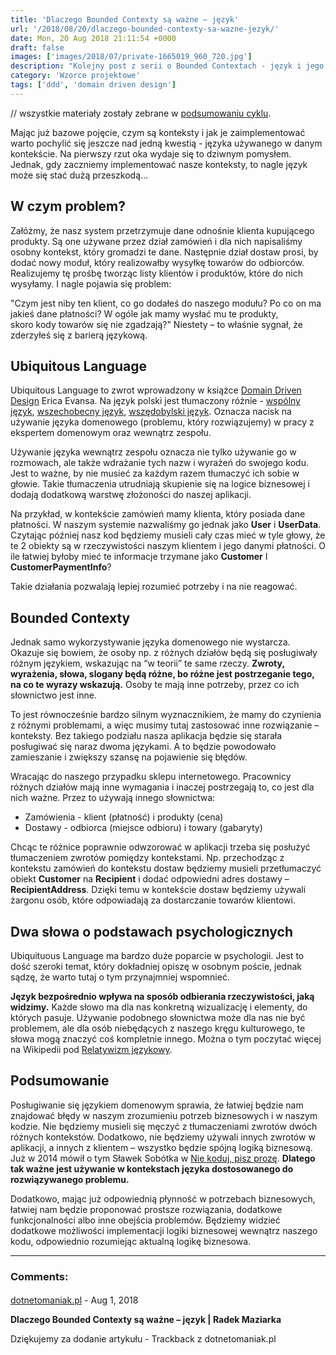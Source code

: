 ```yaml
---
title: 'Dlaczego Bounded Contexty są ważne – język'
url: '/2018/08/20/dlaczego-bounded-contexty-sa-wazne-jezyk/'
date: Mon, 20 Aug 2018 21:11:54 +0000
draft: false
images: ['images/2018/07/private-1665019_960_720.jpg']
description: "Kolejny post z serii o Bounded Contextach - język i jego wpływ na tworzenie kontekstów."
category: 'Wzorce projektowe'
tags: ['ddd', 'domain driven design']
---
```


 // wszystkie materiały zostały zebrane w [podsumowaniu cyklu](/2018/07/16/dlaczego-bounded-contexty-sa-wazne-podsumowanie/).

Mając już bazowe pojęcie, czym są konteksty i jak je zaimplementować warto pochylić się jeszcze nad jedną kwestią - języka używanego w danym kontekście. Na pierwszy rzut oka wydaje się to dziwnym pomysłem. Jednak, gdy zaczniemy implementować nasze konteksty, to nagle język może się stać dużą przeszkodą...

## **W czym problem?**

Załóżmy, że nasz system przetrzymuje dane odnośnie klienta kupującego produkty. Są one używane przez dział zamówień i dla nich napisaliśmy osobny kontekst, który gromadzi te dane. Następnie dział dostaw prosi, by dodać nowy moduł, który realizowałby wysyłkę towarów do odbiorców. Realizujemy tę prośbę tworząc listy klientów i produktów, które do nich wysyłamy. I nagle pojawia się problem:

"Czym jest niby ten klient, co go dodałeś do naszego modułu? Po co on ma jakieś dane płatności? W ogóle jak mamy wysłać mu te produkty, skoro kody towarów się nie zgadzają?" Niestety – to właśnie sygnał, że zderzyłeś się z barierą językową.

## **Ubiquitous** **Language**

Ubiquitous Language to zwrot wprowadzony w książce [Domain Driven Design](https://www.amazon.com/gp/product/0321125215?ie=UTF8&tag=martinfowlerc-20&linkCode=as2&camp=1789&creative=9325&creativeASIN=0321125215) Erica Evansa. Na język polski jest tłumaczony różnie - [wspólny język](https://dddunveiled.wordpress.com/2016/03/29/ubiquitous-language-czyli-dlaczego-nie-lubie-kubusia-puchatka/), [wszechobecny język](https://sprawnainzynieriaoprogramowania.blogspot.com/2008/10/najpierw-dziedzina.html), [wszędobylski język](https://bottega.com.pl/pdf/materialy/sdj-ddd.pdf). Oznacza nacisk na używanie języka domenowego (problemu, który rozwiązujemy) w pracy z ekspertem domenowym oraz wewnątrz zespołu.

Używanie języka wewnątrz zespołu oznacza nie tylko używanie go w rozmowach, ale także wdrażanie tych nazw i wyrażeń do swojego kodu. Jest to ważne, by nie musieć za każdym razem tłumaczyć ich sobie w głowie. Takie tłumaczenia utrudniają skupienie się na logice biznesowej i dodają dodatkową warstwę złożoności do naszej aplikacji.

Na przykład, w kontekście zamówień mamy klienta, który posiada dane płatności. W naszym systemie nazwaliśmy go jednak jako **User** i **UserData**. Czytając później nasz kod będziemy musieli cały czas mieć w tyle głowy, że te 2 obiekty są w rzeczywistości naszym klientem i jego danymi płatności. O ile łatwiej byłoby mieć te informacje trzymane jako **Customer** I **CustomerPaymentInfo**?

Takie działania pozwalają lepiej rozumieć potrzeby i na nie reagować.

## **Bounded Contexty**

Jednak samo wykorzystywanie języka domenowego nie wystarcza. Okazuje się bowiem, że osoby np. z różnych działów będą się posługiwały różnym językiem, wskazując na “w teorii” te same rzeczy. **Zwroty, wyrażenia, słowa, slogany będą różne, bo różne jest postrzeganie tego, na co te wyrazy wskazują.** Osoby te mają inne potrzeby, przez co ich słownictwo jest inne.

To jest równocześnie bardzo silnym wyznacznikiem, że mamy do czynienia z różnymi problemami, a więc musimy tutaj zastosować inne rozwiązanie – konteksty. Bez takiego podziału nasza aplikacja będzie się starała posługiwać się naraz dwoma językami. A to będzie powodowało zamieszanie i zwiększy szansę na pojawienie się błędów.

Wracając do naszego przypadku sklepu internetowego. Pracownicy różnych działów mają inne wymagania i inaczej postrzegają to, co jest dla nich ważne. Przez to używają innego słownictwa:

 *   Zamówienia - klient (płatność) i produkty (cena)
 *   Dostawy - odbiorca (miejsce odbioru) i towary (gabaryty)

Chcąc te różnice poprawnie odwzorować w aplikacji trzeba się posłużyć tłumaczeniem zwrotów pomiędzy kontekstami. Np. przechodząc z kontekstu zamówień do kontekstu dostaw będziemy musieli przetłumaczyć obiekt **Customer** na **Recipient** i dodać odpowiedni adres dostawy – **RecipientAddress**. Dzięki temu w kontekście dostaw będziemy używali żargonu osób, które odpowiadają za dostarczanie towarów klientowi.

## **Dwa słowa o podstawach psychologicznych**

Ubiquituous Language ma bardzo duże poparcie w psychologii. Jest to dość szeroki temat, który dokładniej opiszę w osobnym poście, jednak sądzę, że warto tutaj o tym przynajmniej wspomnieć.

**Język bezpośrednio wpływa na sposób odbierania rzeczywistości, jaką widzimy.** Każde słowo ma dla nas konkretną wizualizację i elementy, do których pasuje. Używanie podobnego słownictwa może dla nas nie być problemem, ale dla osób niebędących z naszego kręgu kulturowego, te słowa mogą znaczyć coś kompletnie innego. Można o tym poczytać więcej na Wikipedii pod [Relatywizm językowy](https://pl.wikipedia.org/wiki/Hipoteza_Sapira-Whorfa).

## **Podsumowanie**

Posługiwanie się językiem domenowym sprawia, że łatwiej będzie nam znajdować błędy w naszym zrozumieniu potrzeb biznesowych i w naszym kodzie. Nie będziemy musieli się męczyć z tłumaczeniami zwrotów dwóch różnych kontekstów. Dodatkowo, nie będziemy używali innych zwrotów w aplikacji, a innych z klientem – wszystko będzie spójną logiką biznesową. Już w 2014 mówił o tym Sławek Sobótka w [Nie koduj, pisz prozę](https://www.youtube.com/watch?v=CKONKZLmMwk). **Dlatego tak ważne jest używanie w kontekstach języka dostosowanego do rozwiązywanego problemu.**

Dodatkowo, mając już odpowiednią płynność w potrzebach biznesowych, łatwiej nam będzie proponować prostsze rozwiązania, dodatkowe funkcjonalności albo inne obejścia problemów. Będziemy widzieć dodatkowe możliwości implementacji logiki biznesowej wewnątrz naszego kodu, odpowiednio rozumiejąc aktualną logikę biznesowa.

---
### Comments:
#### 
[dotnetomaniak.pl](https://dotnetomaniak.pl/Dlaczego-Bounded-Contexty-sa-wazne-jezyk-Radek-Maziarka "") - <time datetime="2018-08-20 22:19:19">Aug 1, 2018</time>

**Dlaczego Bounded Contexty są ważne – język | Radek Maziarka**

Dziękujemy za dodanie artykułu - Trackback z dotnetomaniak.pl
